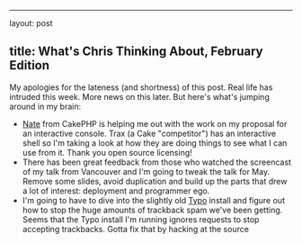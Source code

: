 <hr />

<p>layout: post</p>

<h2>title: What's Chris Thinking About, February Edition</h2>

<p>My apologies for the lateness (and shortness) of this post.  Real life has intruded this week.  More news on this later.  But here's what's jumping around in my brain:
<ul>
<li><a href="http://cake.insertdesignhere.com/">Nate</a> from CakePHP is helping me out with the work on my proposal for an interactive console.  Trax (a Cake "competitor") has an interactive shell so I'm taking a look at how they are doing things to see what I can use from it.  Thank you open source licensing!</li>
<li>There has been great feedback from those who watched the screencast of my talk from Vancouver and I'm going to tweak the talk for May.  Remove some slides, avoid duplication and build up the parts that drew a lot of interest:  deployment and programmer ego.</li>
<li>I'm going to have to dive into the slightly old <a href="http://www.typosphere.org">Typo</a> install and figure out how to stop the huge amounts of trackback spam we've been getting.  Seems that the Typo install I'm running ignores requests to stop accepting trackbacks.  Gotta fix that by hacking at the source</li>
</ul>
</p>

